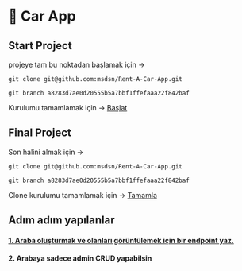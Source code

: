 # 🚛 Car App

## Start Project

projeye tam bu noktadan başlamak için ->

`git clone git@github.com:msdsn/Rent-A-Car-App.git`

`git branch a8283d7ae0d20555b5a7bbf1ffefaaa22f842baf`

Kurulumu tamamlamak için -> [Başlat](projeye-istedigin-yerden-basla.md)

## Final Project

Son halini almak için ->

`git clone git@github.com:msdsn/Rent-A-Car-App.git`

`git branch a8283d7ae0d20555b5a7bbf1ffefaaa22f842baf`

Clone kurulumu tamamlamak için -> [Tamamla](projeye-istedigin-yerden-basla.md)

## Adım adım yapılanlar

#### [1. Araba oluşturmak ve olanları görüntülemek için bir endpoint yaz.](car-baslangic-model-serializer-viewset.md)

#### 2. Arabaya sadece admin CRUD yapabilsin&#x20;
